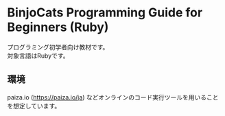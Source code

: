 # BinjoCats Programming Guide for Beginners (Ruby)

プログラミング初学者向け教材です。  
対象言語はRubyです。

## 環境

paiza.io (<https://paiza.io/ja>) などオンラインのコード実行ツールを用いることを想定しています。